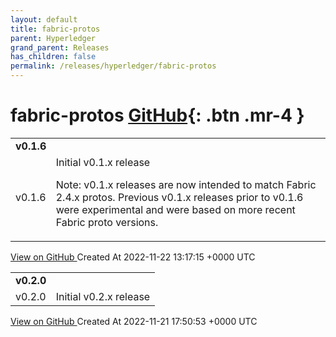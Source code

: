 ```yaml
---
layout: default
title: fabric-protos
parent: Hyperledger
grand_parent: Releases
has_children: false
permalink: /releases/hyperledger/fabric-protos
---
```


# fabric-protos <span class="fs-3 right-align">[GitHub](https://github.com/hyperledger/fabric-protos){: .btn .mr-4 }</span>


<div>
    <table>
        <tr>
            <td colspan="2">
                <b>
                    v0.1.6
                </b>
            </td>
        </tr>
        <tr>
            <td>
                <span class="chip">
                    v0.1.6
                </span>
            </td>
            <td>
                Initial v0.1.x release

Note: v0.1.x releases are now intended to match Fabric 2.4.x protos. Previous v0.1.x releases prior to v0.1.6 were experimental and were based on more recent Fabric proto versions.
            </td>
        </tr>
    </table>
    <a href="https://github.com/hyperledger/fabric-protos/releases/tag/v0.1.6" class=".btn">
        View on GitHub
    </a>
    <span class="right-align">
        Created At 2022-11-22 13:17:15 +0000 UTC
    </span>
</div>

<div>
    <table>
        <tr>
            <td colspan="2">
                <b>
                    v0.2.0
                </b>
            </td>
        </tr>
        <tr>
            <td>
                <span class="chip">
                    v0.2.0
                </span>
            </td>
            <td>
                Initial v0.2.x release
            </td>
        </tr>
    </table>
    <a href="https://github.com/hyperledger/fabric-protos/releases/tag/v0.2.0" class=".btn">
        View on GitHub
    </a>
    <span class="right-align">
        Created At 2022-11-21 17:50:53 +0000 UTC
    </span>
</div>

